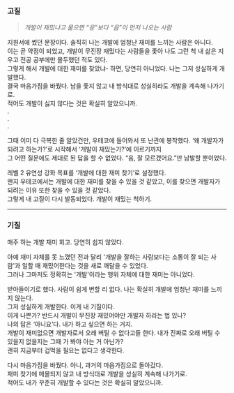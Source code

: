 ### 고질

> _개발이 재밌냐고 물으면 “응”보다 “음”이 먼저 나오는 사람_
>

지원서에 썼던 문장이다. 솔직히 나는 개발에 엄청난 재미를 느끼는 사람은 아니다.  
이는 곧 약점이 되었고, 개발이 무진장 재밌다는 사람들을 좇아 나도 그런 척 내 삶은 지우고 전공 공부에만 몰두했던 적도 있다.  
그렇게 해서 개발에 대한 재미를 찾았냐- 하면, 당연히 아니었다. 나는 그저 성실하게 개발했다.  
결국 마음가짐을 바꿨다. 남을 좇지 않고 내 방식대로 성실히라도 개발을 계속해 나가기로.  
적어도 개발이 싫지 않다는 것은 확실히 알았으니까.  
.  
.  
.  

그때 이미 다 극복한 줄 알았건만, 우테코에 들어와서 또 난관에 봉착했다. ‘왜 개발자가 되려고 하는가?’로 시작해서 ‘개발이 재밌는가?’에 이르기까지   
그 어떤 질문에도 제대로 된 답을 할 수 없었다. “음, 잘 모르겠어요.”만 남발할 뿐이었다.  

레벨 2 유연성 강화 목표를 ‘개발에 대한 재미 찾기’로 설정했다.  
왠지 우테코에서는 개발에 대한 재미를 찾을 수 있을 것 같았고, 이를 찾으면 개발자가 되려는 이유 또한 찾을 수 있을 것 같았다.  
그렇게 내 고질이 다시 발동되었다. 개발이 재밌는 척하기.  

<hr>

### 기질

매주 하는 개발 재미 회고. 당연히 쉽지 않았다.

아예 재미 자체를 못 느꼈던 전과 달리 '개발을 잘하는 사람보다는 소통이 잘 되는 사람'과 일할 때 재밌어한다는 것을 새로 깨달을 수 있었다.   
그러나 그마저도 정확히는 '개발'이라는 행위 자체에 대한 재미는 아니었다.

받아들이기로 했다. 사람이 쉽게 변할 리 없다. 나는 확실히 개발에 엄청난 재미를 느끼지 않는다.  
그저 성실하게 개발한다. 이게 내 기질이다.  
이게 나쁜가? 반드시 개발이 무진장 재밌어야만 개발자 하라는 법 있나?  
나의 답은 ‘아니요’다. 내가 하고 싶으면 하는 거지.  
개발이 재미없으면 개발자로서 오래 버틸 수 없다고들 한다. 내가 진짜로 오래 버틸 수 있을지 없을지는 그때 가 봐야 아는 거 아닌가?  
괜히 지금부터 겁먹을 필요는 없다고 생각한다.  

다시 마음가짐을 바꿨다. 아니, 과거의 마음가짐으로 돌아갔다.  
재미 찾기에 매몰되지 않고 내 방식대로 개발을 성실히 계속해 나가기로.  
적어도 내가 꾸준히 개발할 수 있다는 것은 확실히 알았으니까.

